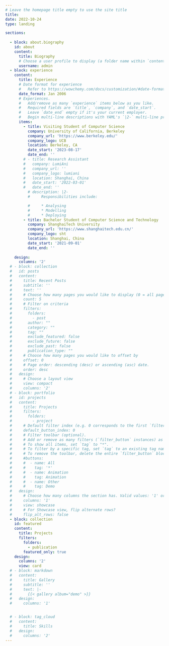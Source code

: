 ```yaml
---
# Leave the homepage title empty to use the site title
title:
date: 2022-10-24
type: landing

sections:
  
  - block: about.biography
    id: about
    content:
      title: Biography
      # Choose a user profile to display (a folder name within `content/authors/`)
      username: admin
  - block: experience
    content:
      title: Experience
      # Date format for experience
      #   Refer to https://wowchemy.com/docs/customization/#date-format
      date_format: Jan 2006
      # Experiences.
      #   Add/remove as many `experience` items below as you like.
      #   Required fields are `title`, `company`, and `date_start`.
      #   Leave `date_end` empty if it's your current employer.
      #   Begin multi-line descriptions with YAML's `|2-` multi-line prefix.
      items:
        - title: Visiting Student of Computer Science
          company: University of California, Berkeley
          company_url: 'https://www.berkeley.edu/'
          company_logo: UCB
          location: Berkeley, CA
          date_start: '2023-08-17'
          date_end: ''
        # - title: Research Assistant
        #   company: LumiAni
        #   company_url: ''
        #   company_logo: lumiani
        #   location: Shanghai, China
        #   date_start: '2022-03-01'
        #   date_end: ''
          # description: |2-
          #     Responsibilities include:

          #     * Analysing
          #     * Modelling
          #     * Deploying
        - title: Bachelor Student of Computer Science and Technology
          company: ShanghaiTech University
          company_url: 'https://www.shanghaitech.edu.cn/'
          company_logo: sht
          location: Shanghai, China
          date_start: '2021-09-01'
          date_end: ''
      
    design:
      columns: '2'
  # - block: collection
  #   id: posts
  #   content:
  #     title: Recent Posts
  #     subtitle: ''
  #     text: ''
  #     # Choose how many pages you would like to display (0 = all pages)
  #     count: 5
  #     # Filter on criteria
  #     filters:
  #       folders:
  #         - post
  #       author: ""
  #       category: ""
  #       tag: ""
  #       exclude_featured: false
  #       exclude_future: false
  #       exclude_past: false
  #       publication_type: ""
  #     # Choose how many pages you would like to offset by
  #     offset: 0
  #     # Page order: descending (desc) or ascending (asc) date.
  #     order: desc
  #   design:
  #     # Choose a layout view
  #     view: compact
  #     columns: '2'
  # - block: portfolio
  #   id: projects
  #   content:
  #     title: Projects
  #     filters:
  #       folders:
  #         - project
  #     # Default filter index (e.g. 0 corresponds to the first `filter_button` instance below).
  #     default_button_index: 0
  #     # Filter toolbar (optional).
  #     # Add or remove as many filters (`filter_button` instances) as you like.
  #     # To show all items, set `tag` to "*".
  #     # To filter by a specific tag, set `tag` to an existing tag name.
  #     # To remove the toolbar, delete the entire `filter_button` block.
  #     #buttons:
  #     #  - name: All
  #     #    tag: '*'
  #     #  - name: Animation
  #     #    tag: Animation
  #     #  - name: Other
  #     #    tag: Demo
  #   design:
  #     # Choose how many columns the section has. Valid values: '1' or '2'.
  #     columns: '1'
  #     view: showcase
  #     # For Showcase view, flip alternate rows?
  #     flip_alt_rows: false
  - block: collection
    id: featured
    content:
      title: Projects
      filters:
        folders:
          - publication
        featured_only: true
    design:
      columns: '2'
      view: card
  # - block: markdown
  #   content:
  #     title: Gallery
  #     subtitle: ''
  #     text: |-
  #       {{< gallery album="demo" >}}
  #   design:
  #     columns: '1'


  # - block: tag_cloud
  #   content:
  #     title: Skills
  #   design:
  #     columns: '2'
---
```

